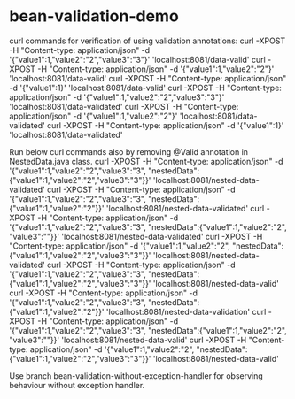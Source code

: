 # bean-validation-demo
curl commands for verification of using validation annotations:
curl -XPOST -H "Content-type: application/json" -d '{"value1":1,"value2":"2","value3":"3"}' 'localhost:8081/data-valid'
curl -XPOST -H "Content-type: application/json" -d '{"value1":1,"value2":"2"}' 'localhost:8081/data-valid'
curl -XPOST -H "Content-type: application/json" -d '{"value1":1}' 'localhost:8081/data-valid'
curl -XPOST -H "Content-type: application/json" -d '{"value1":1,"value2":"2","value3":"3"}' 'localhost:8081/data-validated'
curl -XPOST -H "Content-type: application/json" -d '{"value1":1,"value2":"2"}' 'localhost:8081/data-validated'
curl -XPOST -H "Content-type: application/json" -d '{"value1":1}' 'localhost:8081/data-validated'

Run below curl commands also by removing @Valid annotation in NestedData.java class.
curl -XPOST -H "Content-type: application/json" -d '{"value1":1,"value2":"2","value3":"3", "nestedData":{"value1":1,"value2":"2","value3":"3"}}' 'localhost:8081/nested-data-validated'
curl -XPOST -H "Content-type: application/json" -d '{"value1":1,"value2":"2","value3":"3", "nestedData":{"value1":1,"value2":"2"}}' 'localhost:8081/nested-data-validated'
curl -XPOST -H "Content-type: application/json" -d '{"value1":1,"value2":"2","value3":"3", "nestedData":{"value1":1,"value2":"2", "value3":""}}' 'localhost:8081/nested-data-validated'
curl -XPOST -H "Content-type: application/json" -d '{"value1":1,"value2":"2", "nestedData":{"value1":1,"value2":"2","value3":"3"}}' 'localhost:8081/nested-data-validated'
curl -XPOST -H "Content-type: application/json" -d '{"value1":1,"value2":"2","value3":"3", "nestedData":{"value1":1,"value2":"2","value3":"3"}}' 'localhost:8081/nested-data-valid'
curl -XPOST -H "Content-type: application/json" -d '{"value1":1,"value2":"2","value3":"3", "nestedData":{"value1":1,"value2":"2"}}' 'localhost:8081/nested-data-validation'
curl -XPOST -H "Content-type: application/json" -d '{"value1":1,"value2":"2","value3":"3", "nestedData":{"value1":1,"value2":"2", "value3":""}}' 'localhost:8081/nested-data-valid'
curl -XPOST -H "Content-type: application/json" -d '{"value1":1,"value2":"2", "nestedData":{"value1":1,"value2":"2","value3":"3"}}' 'localhost:8081/nested-data-valid'


Use branch bean-validation-without-exception-handler for observing behaviour without exception handler.

